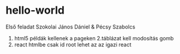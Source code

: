 # hello-world
 Első feladat
Szokolai János Dániel & Pécsy Szabolcs

1. html5 példák kellenek a pageken
2.táblázat kell modosítás gomb
3. react htmlbe csak id root lehet az az igazi react